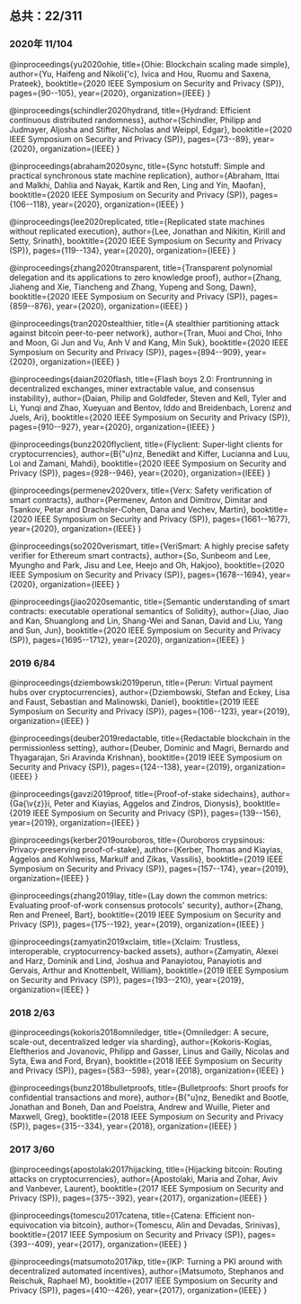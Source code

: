 ## 总共：22/311

### 2020年 11/104
@inproceedings{yu2020ohie,
  title={Ohie: Blockchain scaling made simple},
  author={Yu, Haifeng and Nikoli{\'c}, Ivica and Hou, Ruomu and Saxena, Prateek},
  booktitle={2020 IEEE Symposium on Security and Privacy (SP)},
  pages={90--105},
  year={2020},
  organization={IEEE}
}

@inproceedings{schindler2020hydrand,
  title={Hydrand: Efficient continuous distributed randomness},
  author={Schindler, Philipp and Judmayer, Aljosha and Stifter, Nicholas and Weippl, Edgar},
  booktitle={2020 IEEE Symposium on Security and Privacy (SP)},
  pages={73--89},
  year={2020},
  organization={IEEE}
}

@inproceedings{abraham2020sync,
  title={Sync hotstuff: Simple and practical synchronous state machine replication},
  author={Abraham, Ittai and Malkhi, Dahlia and Nayak, Kartik and Ren, Ling and Yin, Maofan},
  booktitle={2020 IEEE Symposium on Security and Privacy (SP)},
  pages={106--118},
  year={2020},
  organization={IEEE}
}

@inproceedings{lee2020replicated,
  title={Replicated state machines without replicated execution},
  author={Lee, Jonathan and Nikitin, Kirill and Setty, Srinath},
  booktitle={2020 IEEE Symposium on Security and Privacy (SP)},
  pages={119--134},
  year={2020},
  organization={IEEE}
}

@inproceedings{zhang2020transparent,
  title={Transparent polynomial delegation and its applications to zero knowledge proof},
  author={Zhang, Jiaheng and Xie, Tiancheng and Zhang, Yupeng and Song, Dawn},
  booktitle={2020 IEEE Symposium on Security and Privacy (SP)},
  pages={859--876},
  year={2020},
  organization={IEEE}
}

@inproceedings{tran2020stealthier,
  title={A stealthier partitioning attack against bitcoin peer-to-peer network},
  author={Tran, Muoi and Choi, Inho and Moon, Gi Jun and Vu, Anh V and Kang, Min Suk},
  booktitle={2020 IEEE Symposium on Security and Privacy (SP)},
  pages={894--909},
  year={2020},
  organization={IEEE}
}

@inproceedings{daian2020flash,
  title={Flash boys 2.0: Frontrunning in decentralized exchanges, miner extractable value, and consensus instability},
  author={Daian, Philip and Goldfeder, Steven and Kell, Tyler and Li, Yunqi and Zhao, Xueyuan and Bentov, Iddo and Breidenbach, Lorenz and Juels, Ari},
  booktitle={2020 IEEE Symposium on Security and Privacy (SP)},
  pages={910--927},
  year={2020},
  organization={IEEE}
}

@inproceedings{bunz2020flyclient,
  title={Flyclient: Super-light clients for cryptocurrencies},
  author={B{\"u}nz, Benedikt and Kiffer, Lucianna and Luu, Loi and Zamani, Mahdi},
  booktitle={2020 IEEE Symposium on Security and Privacy (SP)},
  pages={928--946},
  year={2020},
  organization={IEEE}
}

@inproceedings{permenev2020verx,
  title={Verx: Safety verification of smart contracts},
  author={Permenev, Anton and Dimitrov, Dimitar and Tsankov, Petar and Drachsler-Cohen, Dana and Vechev, Martin},
  booktitle={2020 IEEE Symposium on Security and Privacy (SP)},
  pages={1661--1677},
  year={2020},
  organization={IEEE}
}

@inproceedings{so2020verismart,
  title={VeriSmart: A highly precise safety verifier for Ethereum smart contracts},
  author={So, Sunbeom and Lee, Myungho and Park, Jisu and Lee, Heejo and Oh, Hakjoo},
  booktitle={2020 IEEE Symposium on Security and Privacy (SP)},
  pages={1678--1694},
  year={2020},
  organization={IEEE}
}

@inproceedings{jiao2020semantic,
  title={Semantic understanding of smart contracts: executable operational semantics of Solidity},
  author={Jiao, Jiao and Kan, Shuanglong and Lin, Shang-Wei and Sanan, David and Liu, Yang and Sun, Jun},
  booktitle={2020 IEEE Symposium on Security and Privacy (SP)},
  pages={1695--1712},
  year={2020},
  organization={IEEE}
}

### 2019 6/84
@inproceedings{dziembowski2019perun,
  title={Perun: Virtual payment hubs over cryptocurrencies},
  author={Dziembowski, Stefan and Eckey, Lisa and Faust, Sebastian and Malinowski, Daniel},
  booktitle={2019 IEEE Symposium on Security and Privacy (SP)},
  pages={106--123},
  year={2019},
  organization={IEEE}
}

@inproceedings{deuber2019redactable,
  title={Redactable blockchain in the permissionless setting},
  author={Deuber, Dominic and Magri, Bernardo and Thyagarajan, Sri Aravinda Krishnan},
  booktitle={2019 IEEE Symposium on Security and Privacy (SP)},
  pages={124--138},
  year={2019},
  organization={IEEE}
}

@inproceedings{gavzi2019proof,
  title={Proof-of-stake sidechains},
  author={Ga{\v{z}}i, Peter and Kiayias, Aggelos and Zindros, Dionysis},
  booktitle={2019 IEEE Symposium on Security and Privacy (SP)},
  pages={139--156},
  year={2019},
  organization={IEEE}
}

@inproceedings{kerber2019ouroboros,
  title={Ouroboros crypsinous: Privacy-preserving proof-of-stake},
  author={Kerber, Thomas and Kiayias, Aggelos and Kohlweiss, Markulf and Zikas, Vassilis},
  booktitle={2019 IEEE Symposium on Security and Privacy (SP)},
  pages={157--174},
  year={2019},
  organization={IEEE}
}

@inproceedings{zhang2019lay,
  title={Lay down the common metrics: Evaluating proof-of-work consensus protocols' security},
  author={Zhang, Ren and Preneel, Bart},
  booktitle={2019 IEEE Symposium on Security and Privacy (SP)},
  pages={175--192},
  year={2019},
  organization={IEEE}
}

@inproceedings{zamyatin2019xclaim,
  title={Xclaim: Trustless, interoperable, cryptocurrency-backed assets},
  author={Zamyatin, Alexei and Harz, Dominik and Lind, Joshua and Panayiotou, Panayiotis and Gervais, Arthur and Knottenbelt, William},
  booktitle={2019 IEEE Symposium on Security and Privacy (SP)},
  pages={193--210},
  year={2019},
  organization={IEEE}
}

### 2018 2/63
@inproceedings{kokoris2018omniledger,
  title={Omniledger: A secure, scale-out, decentralized ledger via sharding},
  author={Kokoris-Kogias, Eleftherios and Jovanovic, Philipp and Gasser, Linus and Gailly, Nicolas and Syta, Ewa and Ford, Bryan},
  booktitle={2018 IEEE Symposium on Security and Privacy (SP)},
  pages={583--598},
  year={2018},
  organization={IEEE}
}

@inproceedings{bunz2018bulletproofs,
  title={Bulletproofs: Short proofs for confidential transactions and more},
  author={B{\"u}nz, Benedikt and Bootle, Jonathan and Boneh, Dan and Poelstra, Andrew and Wuille, Pieter and Maxwell, Greg},
  booktitle={2018 IEEE Symposium on Security and Privacy (SP)},
  pages={315--334},
  year={2018},
  organization={IEEE}
}

### 2017 3/60
@inproceedings{apostolaki2017hijacking,
  title={Hijacking bitcoin: Routing attacks on cryptocurrencies},
  author={Apostolaki, Maria and Zohar, Aviv and Vanbever, Laurent},
  booktitle={2017 IEEE Symposium on Security and Privacy (SP)},
  pages={375--392},
  year={2017},
  organization={IEEE}
}

@inproceedings{tomescu2017catena,
  title={Catena: Efficient non-equivocation via bitcoin},
  author={Tomescu, Alin and Devadas, Srinivas},
  booktitle={2017 IEEE Symposium on Security and Privacy (SP)},
  pages={393--409},
  year={2017},
  organization={IEEE}
}

@inproceedings{matsumoto2017ikp,
  title={IKP: Turning a PKI around with decentralized automated incentives},
  author={Matsumoto, Stephanos and Reischuk, Raphael M},
  booktitle={2017 IEEE Symposium on Security and Privacy (SP)},
  pages={410--426},
  year={2017},
  organization={IEEE}
}